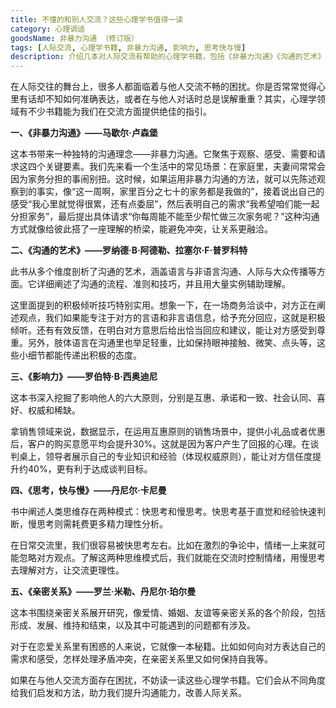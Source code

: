 ```yaml
---
title: 不懂的和别人交流？这些心理学书值得一读
category: 心理调适
goodsName: 非暴力沟通 （修订版）
tags: [人际交流, 心理学书籍, 非暴力沟通, 影响力, 思考快与慢]
description: 介绍几本对人际交流有帮助的心理学书籍，包括《非暴力沟通》《沟通的艺术》等，阐述其在改善沟通方面的作用，为存在交流困扰的人提供阅读参考。
---
```


在人际交往的舞台上，很多人都面临着与他人交流不畅的困扰。你是否常常觉得心里有话却不知如何准确表达，或者在与他人对话时总是误解重重？其实，心理学领域有不少书籍能为我们在交流方面提供绝佳的指引。

**一、《非暴力沟通》——马歇尔·卢森堡**

这本书带来一种独特的沟通理念——非暴力沟通。它聚焦于观察、感受、需要和请求这四个关键要素。我们先来看一个生活中的常见场景：在家庭里，夫妻间常常会因为家务分担的事闹别扭。这时候，如果运用非暴力沟通的方法，就可以先陈述观察到的事实，像“这一周啊，家里百分之七十的家务都是我做的”，接着说出自己的感受“我心里就觉得很累，还有点委屈”，然后表明自己的需求“我希望咱们能一起分担家务”，最后提出具体请求“你每周能不能至少帮忙做三次家务呢？”这种沟通方式就像给彼此搭了一座理解的桥梁，能避免冲突，让关系更融洽。

**二、《沟通的艺术》——罗纳德·B·阿德勒、拉塞尔·F·普罗科特**

此书从多个维度剖析了沟通的艺术，涵盖语言与非语言沟通、人际与大众传播等方面。它详细阐述了沟通的流程、准则和技巧，并且用大量实例辅助理解。

这里面提到的积极倾听技巧特别实用。想象一下，在一场商务洽谈中，对方正在阐述观点，我们如果能专注于对方的言语和非言语信息，给予充分回应，这就是积极倾听。还有有效反馈，在明白对方意思后给出恰当回应和建议，能让对方感受到尊重。另外，肢体语言在沟通里也举足轻重，比如保持眼神接触、微笑、点头等，这些小细节都能传递出积极的态度。

**三、《影响力》——罗伯特·B·西奥迪尼**

这本书深入挖掘了影响他人的六大原则，分别是互惠、承诺和一致、社会认同、喜好、权威和稀缺。

拿销售领域来说，数据显示，在运用互惠原则的销售场景中，提供小礼品或者优惠后，客户的购买意愿平均会提升30%。这就是因为客户产生了回报的心理。在谈判桌上，领导者展示自己的专业知识和经验（体现权威原则），能让对方信任度提升约40%，更有利于达成谈判目标。

**四、《思考，快与慢》——丹尼尔·卡尼曼**

书中阐述人类思维存在两种模式：快思考和慢思考。快思考基于直觉和经验快速判断，慢思考则需耗费更多精力理性分析。

在日常交流里，我们很容易被快思考左右。比如在激烈的争论中，情绪一上来就可能忽略对方观点。了解这两种思维模式后，我们就能在交流时控制情绪，用慢思考去理解对方，让交流更理性。

**五、《亲密关系》——罗兰·米勒、丹尼尔·珀尔曼**

这本书围绕亲密关系展开研究，像爱情、婚姻、友谊等亲密关系的各个阶段，包括形成、发展、维持和结束，以及其中可能遇到的问题都有涉及。

对于在恋爱关系里有困惑的人来说，它就像一本秘籍。比如如何向对方表达自己的需求和感受，怎样处理矛盾冲突，在亲密关系里又如何保持自我等。

如果在与他人交流方面存在困扰，不妨读一读这些心理学书籍。它们会从不同角度给我们启发和方法，助力我们提升沟通能力，改善人际关系。